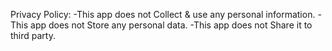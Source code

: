 Privacy Policy:
-This app does not Collect & use any personal information.
-This app does not Store any personal data.
-This app does not Share it to third party.
